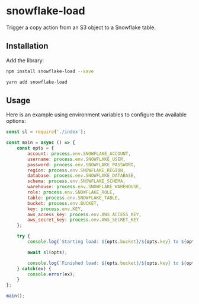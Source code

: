 # snowflake-load
Trigger a copy action from an S3 object to a Snowflake table.

## Installation
Add the library:
```bash
npm install snowflake-load --save

yarn add snowflake-load
```

## Usage
Here is an example using environment variables to configure the available options:
```javascript
const sl = require('./index');

const main = async () => {
    const opts = {
        account: process.env.SNOWFLAKE_ACCOUNT,
        username: process.env.SNOWFLAKE_USER,
        password: process.env.SNOWFLAKE_PASSWORD,
        region: process.env.SNOWFLAKE_REGION,
        database: process.env.SNOWFLAKE_DATABASE,
        schema: process.env.SNOWFLAKE_SCHEMA,
        warehouse: process.env.SNOWFLAKE_WAREHOUSE,
        role: process.env.SNOWFLAKE_ROLE,
        table: process.env.SNOWFLAKE_TABLE,
        bucket: process.env.BUCKET,
        key: process.env.KEY,
        aws_access_key: process.env.AWS_ACCESS_KEY,
        aws_secret_key: process.env.AWS_SECRET_KEY
    };

    try {
        console.log(`Starting load: ${opts.bucket}/${opts.key} to ${opts.database}.${opts.schema}.${opts.table}`);

        await sl(opts);

        console.log(`Finished load: ${opts.bucket}/${opts.key} to ${opts.database}.${opts.schema}.${opts.table}`);
    } catch(ex) {
        console.error(ex);
    }
};

main();
```